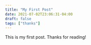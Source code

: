 ```yaml
---
title: "My First Post"
date: 2021-07-02T23:06:31-04:00
draft: false
tags: ["thanks"]
---
```


This is my first post. Thanks for reading!
